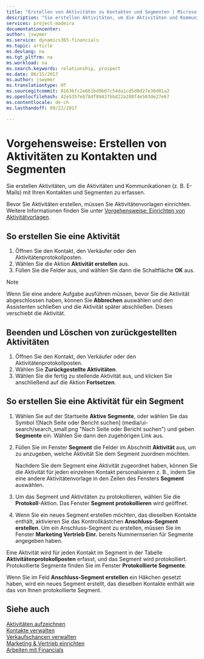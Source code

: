 ```yaml
---
title: "Erstellen von Aktivitäten zu Kontakten und Segmenten | Microsoft Docs"
description: "Sie erstellen Aktivitäten, um die Aktivitäten und Kommunikationen (z. B. E-Mails) mit Ihren Kontakten und Segmenten zu erfassen."
services: project-madeira
documentationcenter: 
author: jswymer
ms.service: dynamics365-financials
ms.topic: article
ms.devlang: na
ms.tgt_pltfrm: na
ms.workload: na
ms.search.keywords: relationship, prospect
ms.date: 06/15/2017
ms.author: jswymer
ms.translationtype: HT
ms.sourcegitcommit: 81636fc2e661bd9b07c54da1cd5d0d27e30d01a2
ms.openlocfilehash: 42e5357eb78df09437bbd22a288f4e583de27e67
ms.contentlocale: de-ch
ms.lasthandoff: 09/22/2017

---
```

# <a name="how-to-create-interactions-on-contacts-and-segments"></a>Vorgehensweise: Erstellen von Aktivitäten zu Kontakten und Segmenten
Sie erstellen Aktivitäten, um die Aktivitäten und Kommunikationen (z. B. E-Mails) mit Ihren Kontakten und Segmenten zu erfassen.

Bevor Sie Aktivitäten erstellen, müssen Sie Aktivitätenvorlagen einrichten. Weitere Informationen finden Sie unter [Vorgehensweise: Einrichten von Aktivitätvorlagen](marketing-interactions.md).

## <a name="to-create-an-interaction"></a>So erstellen Sie eine Aktivität
1. Öffnen Sie den Kontakt, den Verkäufer oder den Aktivitätenprotokollposten.
2. Wählen Sie die Aktion **Aktivität erstellen** aus.
3. Füllen Sie die Felder aus, und wählen Sie dann die Schaltfläche **OK** aus.

> [!NOTE]  
>   Wenn Sie eine andere Aufgabe ausführen müssen, bevor Sie die Aktivität abgeschlossen haben, können Sie **Abbrechen** auswählen und den Assistenten schließen und die Aktivität später abschließen. Dieses verschiebt die Aktivität.

## <a name="to-finish-and-delete-postponed-interactions"></a>Beenden und Löschen von zurückgestellten Aktivitäten
1. Öffnen Sie den Kontakt, den Verkäufer oder den Aktivitätenprotokollposten.
2. Wählen Sie **Zurückgestellte Aktivitäten**.
3. Wählen Sie die fertig zu stellende Aktivität aus, und klicken Sie anschließend auf die Aktion **Fortsetzen**.

## <a name="to-create-an-interaction-on-a-segment"></a>So erstellen Sie eine Aktivität für ein Segment
1. Wählen Sie auf der Startseite **Aktive Segmente**, oder wählen Sie  das Symbol ![Nach Seite oder Bericht suchen] (media/ui-search/search_small.png "Nach Seite oder Bericht suchen") und geben **Segmente** ein. Wählen Sie dann den zugehörigen Link aus.
2. Füllen Sie im Fenster **Segment** die Felder im Abschnitt **Aktivität** aus, um zu anzugeben, welche Aktivität Sie dem Segment zuordnen möchten.

    Nachdem Sie dem Segment eine Aktivität zugeordnet haben, können Sie die Aktivität für jeden einzelnen Kontakt personalisieren z. B., indem Sie eine andere Aktivitätenvorlage in den Zeilen des Fensters **Segment** auswählen.  
3. Um das Segment und Aktivitäten zu protokollieren, wählen Sie die **Protokoll**-Aktion. Das Fenster **Segment protokollieren** wird geöffnet.
4. Wenn Sie ein neues Segment erstellen möchten, das dieselben Kontakte enthält, aktivieren Sie das Kontrollkästchen **Anschluss-Segment erstellen**. Um ein Anschluss-Segment zu erstellen, müssen Sie im Fenster **Marketing Vertrieb Einr.** bereits Nummernserien für Segmente angegeben haben.

Eine Aktivität wird für jeden Kontakt im Segment in der Tabelle **Aktivitätenprotokollposten** erfasst, und das Segment wird protokolliert. Protokollierte Segmente finden Sie im Fenster **Protokollierte Segmente**.

Wenn Sie im Feld **Anschluss-Segment erstellen** ein Häkchen gesetzt haben, wird ein neues Segment erstellt, das dieselben Kontakte enthält wie das von Ihnen protokollierte Segment.

## <a name="see-also"></a>Siehe auch
[Aktivitäten aufzeichnen](marketing-interactions.md)  
[Kontakte verwalten](marketing-contacts.md)  
[Verkaufschancen verwalten](marketing-manage-sales-opportunities.md)  
[Marketing & Vertrieb einrichten](marketing-setup-marketing.md)  
[Arbeiten mit Financials](ui-work-product.md)

